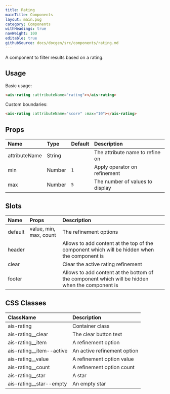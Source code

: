 ```yaml
---
title: Rating
mainTitle: Components
layout: main.pug
category: Components
withHeadings: true
navWeight: 100
editable: true
githubSource: docs/docgen/src/components/rating.md
---
```


A component to filter results based on a rating.

## Usage

Basic usage:

```html
<ais-rating :attributeName="rating"></ais-rating>
```

Custom boundaries:

```html
<ais-rating :attributeName="score" :max="10"></ais-rating>
```

## Props

| Name          | Type   | Default | Description                     |
|:--------------|:-------|:--------|:--------------------------------|
| attributeName | String |         | The attribute name to refine on |
| min           | Number | `1`     | Apply operator on refinement    |
| max           | Number | `5`     | The number of values to display |

## Slots

| Name    | Props                  | Description                                                                                     |
|:--------|:-----------------------|:------------------------------------------------------------------------------------------------|
| default | value, min, max, count | The refinement options                                                                          |
| header  |                        | Allows to add content at the top of the component which will be hidden when the component is    |
| clear   |                        | Clear the active rating refinement                                                              |
| footer  |                        | Allows to add content at the bottom of the component which will be hidden when the component is |

## CSS Classes

| ClassName                | Description                 |
|:-------------------------|:----------------------------|
| ais-rating               | Container class             |
| ais-rating__clear        | The clear button text       |
| ais-rating__item         | A refinement option         |
| ais-rating__item--active | An active refinement option |
| ais-rating__value        | A refinement option value   |
| ais-rating__count        | A refinement option count   |
| ais-rating__star         | A star                      |
| ais-rating__star--empty  | An empty star               |
